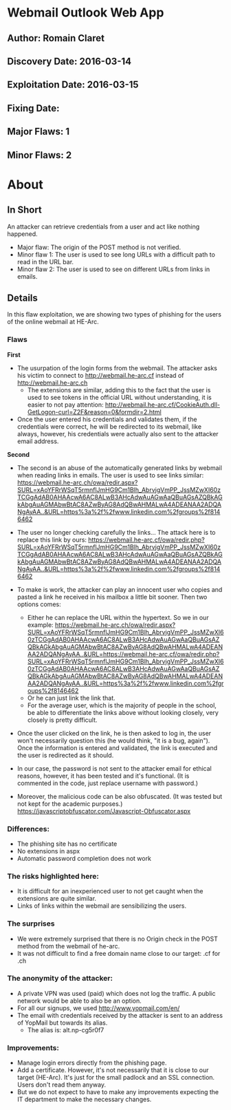 # Webmail Outlook Web App
## Author: Romain Claret
## Discovery Date: 2016-03-14
## Exploitation Date: 2016-03-15
## Fixing Date:
## Major Flaws: 1
## Minor Flaws: 2

# About
## In Short
An attacker can retrieve credentials from a user and act like nothing happened.
- Major flaw: The origin of the POST method is not verified.
- Minor flaw 1: The user is used to see long URLs with a difficult path to read in the URL bar.
- Minor flaw 2: The user is used to see on different URLs from links in emails.

## Details
In this flaw exploitation, we are showing two types of phishing for the users of the online webmail at HE-Arc.

### Flaws
**First**
- The usurpation of the login forms from the webmail. The attacker asks his victim to connect to http://webmail.he-arc.cf instead of http://webmail.he-arc.ch
  - The extensions are similar, adding this to the fact that the user is used to see tokens in the official URL without understanding, it is easier to not pay attention: http://webmail.he-arc.cf/CookieAuth.dll-GetLogon-curl=Z2F&reason=0&formdir=2.html
- Once the user entered his credentials and validates them, if the credentials were correct, he will be redirected to its webmail, like always, however, his credentials were actually also sent to the attacker email address.

**Second**
- The second is an abuse of the automatically generated links by webmail when reading links in emails. The user is used to see links similar: https://webmail.he-arc.ch/owa/redir.aspx?SURL=xAoYFRrWSqT5rmnflJmHG9Cm1Blh_AbrvjgVmPP_JssMZwXI60zTCGgAdAB0AHAAcwA6AC8ALwB3AHcAdwAuAGwAaQBuAGsAZQBkAGkAbgAuAGMAbwBtAC8AZwByAG8AdQBwAHMALwA4ADEANAA2ADQANgAyAA..&URL=https%3a%2f%2fwww.linkedin.com%2fgroups%2f8146462

- The user no longer checking carefully the links... The attack here is to replace this link by ours: https://webmail.he-arc.cf/owa/redir.php?SURL=xAoYFRrWSqT5rmnflJmHG9Cm1Blh_AbrvjgVmPP_JssMZwXI60zTCGgAdAB0AHAAcwA6AC8ALwB3AHcAdwAuAGwAaQBuAGsAZQBkAGkAbgAuAGMAbwBtAC8AZwByAG8AdQBwAHMALwA4ADEANAA2ADQANgAyAA..&URL=https%3a%2f%2fwww.linkedin.com%2fgroups%2f8146462

- To make is work, the attacker can play an innocent user who copies and pasted a link he received in his mailbox a little bit sooner. Then two options comes:
  - Either he can replace the URL within the hypertext. So we in our example: https://webmail.he-arc.ch/owa/redir.aspx?SURL=xAoYFRrWSqT5rmnflJmHG9Cm1Blh_AbrvjgVmPP_JssMZwXI60zTCGgAdAB0AHAAcwA6AC8ALwB3AHcAdwAuAGwAaQBuAGsAZQBkAGkAbgAuAGMAbwBtAC8AZwByAG8AdQBwAHMALwA4ADEANAA2ADQANgAyAA..&URL=https://webmail.he-arc.cf/owa/redir.php?SURL=xAoYFRrWSqT5rmnflJmHG9Cm1Blh_AbrvjgVmPP_JssMZwXI60zTCGgAdAB0AHAAcwA6AC8ALwB3AHcAdwAuAGwAaQBuAGsAZQBkAGkAbgAuAGMAbwBtAC8AZwByAG8AdQBwAHMALwA4ADEANAA2ADQANgAyAA..&URL=https%3a%2f%2fwww.linkedin.com%2fgroups%2f8146462
  - Or he can just link the link that.
  - For the average user, which is the majority of people in the school, be able to differentiate the links above without looking closely, very closely is pretty difficult.

- Once the user clicked on the link, he is then asked to log in, the user won't necessarily question this (he would think, "it is a bug, again"). Once the information is entered and validated, the link is executed and the user is redirected as it should.

- In our case, the password is not sent to the attacker email for ethical reasons, however, it has been tested and it's functional. (It is commented in the code, just replace username with password.)

- Moreover, the malicious code can be also obfuscated. (It was tested but not kept for the academic purposes.) https://javascriptobfuscator.com/Javascript-Obfuscator.aspx

### Differences:
- The phishing site has no certificate
- No extensions in aspx
- Automatic password completion does not work

### The risks highlighted here:
- It is difficult for an inexperienced user to not get caught when the extensions are quite similar.
- Links of links within the webmail are sensibilizing the users.

### The surprises
- We were extremely surprised that there is no Origin check in the POST method from the webmail of he-arc.
- It was not difficult to find a free domain name close to our target: .cf for .ch

### The anonymity of the attacker:
- A private VPN was used (paid) which does not log the traffic. A public network would be able to also be an option.
- For all our signups, we used http://www.yopmail.com/en/
- The email with credentials received by the attacker is sent to an address of YopMail but towards its alias.
  - The alias is: alt.np-cg5r0f7

### Improvements:
- Manage login errors directly from the phishing page.
- Add a certificate. However, it's not necessarily that it is close to our target (HE-Arc). It's just for the small padlock and an SSL connection. Users don't read them anyway.
- But we do not expect to have to make any improvements expecting the IT department to make the necessary changes.
